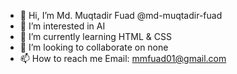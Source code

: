 - 👋 Hi, I’m Md. Muqtadir Fuad @md-muqtadir-fuad
- 👀 I’m interested in AI
- 🌱 I’m currently learning HTML & CSS
- 💞️ I’m looking to collaborate on none
- 📫 How to reach me Email: mmfuad01@gmail.com

<!---
md-muqtadir-fuad/md-muqtadir-fuad is a ✨ special ✨ repository because its `README.md` (this file) appears on your GitHub profile.
You can click the Preview link to take a look at your changes.
--->
